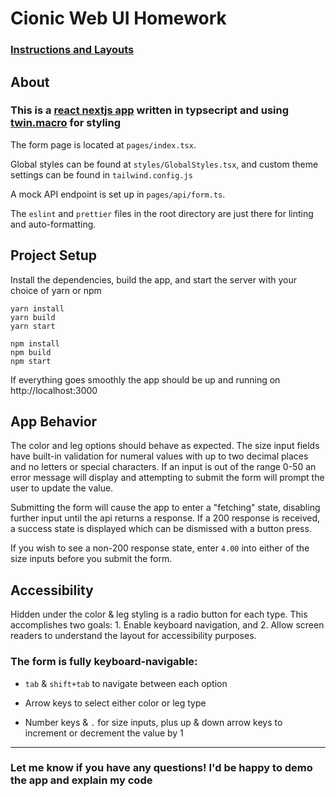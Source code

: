 # Cionic Web UI Homework

### [Instructions and Layouts](https://docs.google.com/document/d/1d0upM8NlhQ3LbN5I2EnSRLmNYtwTYTKnRRhRIHHnwqo)

## About

### This is a [react nextjs app](https://nextjs.org/) written in typsecript and using [twin.macro](https://www.npmjs.com/package/twin.macro) for styling

The form page is located at `pages/index.tsx`.

Global styles can be found at `styles/GlobalStyles.tsx`, and custom theme settings can be found in `tailwind.config.js`

A mock API endpoint is set up in `pages/api/form.ts`.

The `eslint` and `prettier` files in the root directory are just there for linting and auto-formatting.

## Project Setup

Install the dependencies, build the app, and start the server with your choice of yarn or npm

```
yarn install
yarn build
yarn start
```

```
npm install
npm build
npm start
```

If everything goes smoothly the app should be up and running on http://localhost:3000

## App Behavior

The color and leg options should behave as expected. The size input fields have built-in validation for numeral values with up to two decimal places and no letters or special characters. If an input is out of the range 0-50 an error message will display and attempting to submit the form will prompt the user to update the value.

Submitting the form will cause the app to enter a "fetching" state, disabling further input until the api returns a response. If a 200 response is received, a success state is displayed which can be dismissed with a button press.

If you wish to see a non-200 response state, enter `4.00` into either of the size inputs before you submit the form.

## Accessibility

Hidden under the color & leg styling is a radio button for each type. This accomplishes two goals: 1. Enable keyboard navigation, and 2. Allow screen readers to understand the layout for accessibility purposes.

### The form is fully keyboard-navigable:

- `tab` & `shift+tab` to navigate between each option

- Arrow keys to select either color or leg type

- Number keys & `.` for size inputs, plus up & down arrow keys to increment or decrement the value by 1

---

### Let me know if you have any questions! I'd be happy to demo the app and explain my code
